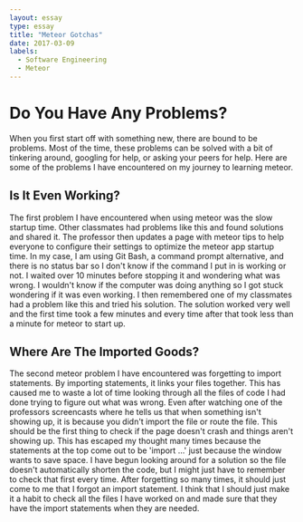 ```yaml
---
layout: essay
type: essay
title: "Meteor Gotchas"
date: 2017-03-09
labels:
  - Software Engineering
  - Meteor
---
```


# Do You Have Any Problems?

When you first start off with something new, there are bound to be problems. Most of the time, these problems can be solved with a bit of tinkering around, googling for help, or asking your peers for help. Here are some of the problems I have encountered on my journey to learning meteor.


## Is It Even Working?

The first problem I have encountered when using meteor was the slow startup time. Other classmates had problems like this and found solutions and shared it. The professor then updates a page with meteor tips to help everyone to configure their settings to optimize the meteor app startup time. In my case, I am using Git Bash, a command prompt alternative, and there is no status bar so I don't know if the command I put in is working or not. I waited over 10 minutes before stopping it and wondering what was wrong. I wouldn't know if the computer was doing anything so I got stuck wondering if it was even working. I then remembered one of my classmates had a problem like this and tried his solution. The solution worked very well and the first time took a few minutes and every time after that took less than a minute for meteor to start up.


## Where Are The Imported Goods?

The second meteor problem I have encountered was forgetting to import statements. By importing statements, it links your files together. This has caused me to waste a lot of time looking through all the files of code I had done trying to figure out what was wrong. Even after watching one of the professors screencasts where he tells us that when something isn't showing up, it is because you didn't import the file or route the file. This should be the first thing to check if the page doesn't crash and things aren't showing up. This has escaped my thought many times because the statements at the top come out to be 'import ...' just because the window wants to save space. I have begun looking around for a solution so the file doesn't automatically shorten the code, but I might just have to remember to check that first every time. After forgetting so many times, it should just come to me that I forgot an import statement. I think that I should just make it a habit to check all the files I have worked on and made sure that they have the import statements when they are needed.

